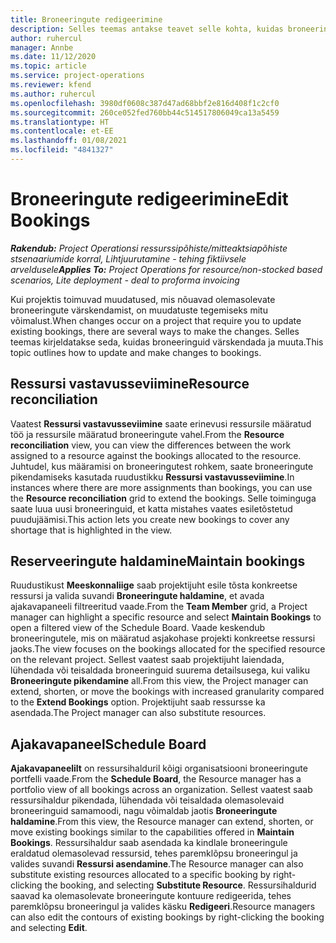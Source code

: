 ```yaml
---
title: Broneeringute redigeerimine
description: Selles teemas antakse teavet selle kohta, kuidas broneeringuid värskendada ja muuta.
author: ruhercul
manager: Annbe
ms.date: 11/12/2020
ms.topic: article
ms.service: project-operations
ms.reviewer: kfend
ms.author: ruhercul
ms.openlocfilehash: 3980df0608c387d47ad68bbf2e816d408f1c2cf0
ms.sourcegitcommit: 260ce052fed760bb44c514517806049ca13a5459
ms.translationtype: HT
ms.contentlocale: et-EE
ms.lasthandoff: 01/08/2021
ms.locfileid: "4841327"
---
```

# <a name="edit-bookings"></a><span data-ttu-id="42724-103">Broneeringute redigeerimine</span><span class="sxs-lookup"><span data-stu-id="42724-103">Edit Bookings</span></span>

<span data-ttu-id="42724-104">_**Rakendub:** Project Operationsi ressurssipõhiste/mitteaktsiapõhiste stsenaariumide korral,  Lihtjuurutamine - tehing fiktiivsele arveldusele_</span><span class="sxs-lookup"><span data-stu-id="42724-104">_**Applies To:** Project Operations for resource/non-stocked based scenarios, Lite deployment - deal to proforma invoicing_</span></span>


<span data-ttu-id="42724-105">Kui projektis toimuvad muudatused, mis nõuavad olemasolevate broneeringute värskendamist, on muudatuste tegemiseks mitu võimalust.</span><span class="sxs-lookup"><span data-stu-id="42724-105">When changes occur on a project that require you to update existing bookings, there are several ways to make the changes.</span></span> <span data-ttu-id="42724-106">Selles teemas kirjeldatakse seda, kuidas broneeringuid värskendada ja muuta.</span><span class="sxs-lookup"><span data-stu-id="42724-106">This topic outlines how to update and make changes to bookings.</span></span>

## <a name="resource-reconciliation"></a><span data-ttu-id="42724-107">Ressursi vastavusseviimine</span><span class="sxs-lookup"><span data-stu-id="42724-107">Resource reconciliation</span></span>

<span data-ttu-id="42724-108">Vaatest **Ressursi vastavusseviimine** saate erinevusi ressursile määratud töö ja ressursile määratud broneeringute vahel.</span><span class="sxs-lookup"><span data-stu-id="42724-108">From the **Resource reconciliation** view, you can view the differences between the work assigned to a resource against the bookings allocated to the resource.</span></span> <span data-ttu-id="42724-109">Juhtudel, kus määramisi on broneeringutest rohkem, saate broneeringute pikendamiseks kasutada ruudustikku **Ressursi vastavusseviimine**.</span><span class="sxs-lookup"><span data-stu-id="42724-109">In instances where there are more assignments than bookings, you can use the **Resource reconciliation** grid to extend the bookings.</span></span> <span data-ttu-id="42724-110">Selle toiminguga saate luua uusi broneeringuid, et katta mistahes vaates esiletõstetud puudujäämisi.</span><span class="sxs-lookup"><span data-stu-id="42724-110">This action lets you create new bookings to cover any shortage that is highlighted in the view.</span></span>

## <a name="maintain-bookings"></a><span data-ttu-id="42724-111">Reserveeringute haldamine</span><span class="sxs-lookup"><span data-stu-id="42724-111">Maintain bookings</span></span>

<span data-ttu-id="42724-112">Ruudustikust **Meeskonnaliige** saab projektijuht esile tõsta konkreetse ressursi ja valida suvandi **Broneeringute haldamine**, et avada ajakavapaneeli filtreeritud vaade.</span><span class="sxs-lookup"><span data-stu-id="42724-112">From the **Team Member** grid, a Project manager can highlight a specific resource and select **Maintain Bookings** to open a filtered view of the Schedule Board.</span></span> <span data-ttu-id="42724-113">Vaade keskendub broneeringutele, mis on määratud asjakohase projekti konkreetse ressursi jaoks.</span><span class="sxs-lookup"><span data-stu-id="42724-113">The view focuses on the bookings allocated for the specified resource on the relevant project.</span></span> <span data-ttu-id="42724-114">Sellest vaatest saab projektijuht laiendada, lühendada või teisaldada broneeringuid suurema detailsusega, kui valiku **Broneeringute pikendamine** all.</span><span class="sxs-lookup"><span data-stu-id="42724-114">From this view, the Project manager can extend, shorten, or move the bookings with increased granularity compared to the **Extend Bookings** option.</span></span> <span data-ttu-id="42724-115">Projektijuht saab ressursse ka asendada.</span><span class="sxs-lookup"><span data-stu-id="42724-115">The Project manager can also substitute resources.</span></span>

## <a name="schedule-board"></a><span data-ttu-id="42724-116">Ajakavapaneel</span><span class="sxs-lookup"><span data-stu-id="42724-116">Schedule Board</span></span>

<span data-ttu-id="42724-117">**Ajakavapaneelilt** on ressursihalduril kõigi organisatsiooni broneeringute portfelli vaade.</span><span class="sxs-lookup"><span data-stu-id="42724-117">From the **Schedule Board**, the Resource manager has a portfolio view of all bookings across an organization.</span></span> <span data-ttu-id="42724-118">Sellest vaatest saab ressursihaldur pikendada, lühendada või teisaldada olemasolevaid broneeringuid samamoodi, nagu võimaldab jaotis **Broneeringute haldamine**.</span><span class="sxs-lookup"><span data-stu-id="42724-118">From this view, the Resource manager can extend, shorten, or move existing bookings similar to the capabilities offered in **Maintain Bookings**.</span></span> <span data-ttu-id="42724-119">Ressursihaldur saab asendada ka kindlale broneeringule eraldatud olemasolevad ressursid, tehes paremklõpsu broneeringul ja valides suvandi **Ressursi asendamine**.</span><span class="sxs-lookup"><span data-stu-id="42724-119">The Resource manager can also substitute existing resources allocated to a specific booking by right-clicking the booking, and selecting **Substitute Resource**.</span></span> <span data-ttu-id="42724-120">Ressursihaldurid saavad ka olemasolevate broneeringute kontuure redigeerida, tehes paremklõpsu broneeringul ja valides käsku **Redigeeri**.</span><span class="sxs-lookup"><span data-stu-id="42724-120">Resource managers can also edit the contours of existing bookings by right-clicking the booking and selecting **Edit**.</span></span>
